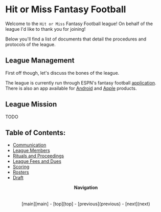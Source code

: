 # Hit or Miss Fantasy Football

Welcome to the `Hit or Miss` Fantasy Football league! On behalf of the league I'd like to thank you for joining!

Below you'll find a list of documents that detail the procedures and protocols of the league.

## League Management

First off though, let's discuss the bones of the league.

The league is currently run through ESPN's fantasy football [application][espn]. There is also an app available for
[Android][play_store] and [Apple][apple_store] products.

## League Mission

TODO

## Table of Contents:

-   [Communication][communication]
-   [League Members][members]
-   [Rituals and Proceedings][rituals]
-   [League Fees and Dues][fees]
-   [Scoring][scoring]
-   [Rosters][rosters]
-   [Draft][draft]

<p align="center">
  <b>Navigation</b><br>
  <br><br>
  [main][main] - [top][top] - [previous](previous) - [next](next)
</p>

[main]: readme.md
[top]: league_fees_and_dues.md
[next]: scoring.md


[espn]: http://games.espn.com/ffl/leagueoffice?leagueId=56226
[play_store]: https://play.google.com/store/apps/details?id=com.espn.fantasy.lm.football&hl=en
[apple_store]: https://itunes.apple.com/us/app/espn-fantasy-football-and-more-games/id555376968?mt=8
[communication]: communication.md
[members]: league_members.md
[rituals]: rituals_and_proceedings.md
[fees]: league_fees_and_dues.md
[scoring]: scoring.md
[rosters]: rosters.md
[draft]: draft.md
